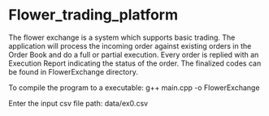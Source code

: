 # Flower_trading_platform
The flower exchange is a system which supports basic trading. The application will process the incoming order against existing orders in the Order Book and do a full or partial execution. Every order is replied with an Execution Report indicating the status of the order.
The finalized codes can be found in FlowerExchange directory.

To compile the program to a executable: g++ main.cpp -o FlowerExchange

Enter the input csv file path: data/ex0.csv
